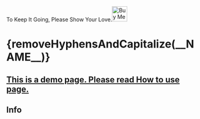<script lang="ts">
  import { removeHyphensAndCapitalize, HomeCards, SupportBanner, TechInfo, BellActiveAltOutline, insertObjectToArray, excludeByTitle, cards, info, pkg } from 'runes-webkit';
  import { A } from 'flowbite-svelte';
  const cardsToExclude = ['Seven Props']
  const brand = {
    title: 'Brands, Regular, and Solid Icons',
    description: '2000+ SVG Icons.',
    Icon: BellActiveAltOutline,
    icon_class: 'text-green-500'
  }
  let filteredCards = $state(insertObjectToArray(excludeByTitle(cards, cardsToExclude), brand, 2))

  const runaticsVersion = __RUNATICS_VERSION__;
  const runesMetaTagsVersion = __RUNES_METATAGS_VERSION__;
  let newPkg = $state({...pkg, runaticsVersion, runesMetaTagsVersion})
</script>

<div class="relative h-full max-w-7xl mx-auto overflow-y-auto px-8">
<SupportBanner>
    To Keep It Going, Please Show Your Love.<a href='https://ko-fi.com/Z8Z2CHALG' target='_blank'><img height='40' style='border:0px;height:40px;' src='https://storage.ko-fi.com/cdn/kofi3.png?v=3' alt='Buy Me a Coffee at ko-fi.com' /></a>
</SupportBanner>

<h1 class='flex justify-center my-8'>{removeHyphensAndCapitalize(__NAME__)}</h1>
<h2 class='flex justify-center my-8'><A href ='/how-to-use' aclass='underline'>This is a demo page. Please read  How to use page.</A> </h2>
<HomeCards cards={filteredCards}/>
<h2 class='flex justify-center my-8'>Info</h2>
<HomeCards cards={info} />
<TechInfo {...newPkg} />
</div>
